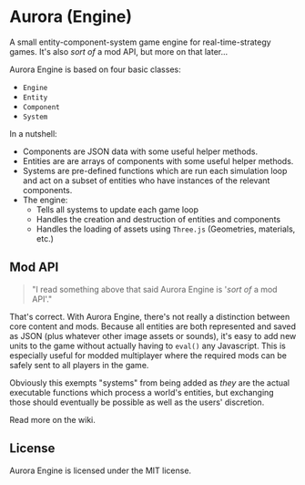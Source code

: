 # Aurora (Engine)
A small entity-component-system game engine for real-time-strategy games. It's also _sort of_ a mod API, but more on that later...

Aurora Engine is based on four basic classes:

- `Engine`
- `Entity`
- `Component`
- `System`

In a nutshell:

- Components are JSON data with some useful helper methods.
- Entities are are arrays of components with some useful helper methods.
- Systems are pre-defined functions which are run each simulation loop and act on a subset of entities who have instances of the relevant components.
- The engine:
	- Tells all systems to update each game loop
	- Handles the creation and destruction of entities and components
	- Handles the loading of assets using `Three.js` (Geometries, materials, etc.)

## Mod API
> "I read something above that said Aurora Engine is '_sort of_ a mod API'."

That's correct. With Aurora Engine, there's not really a distinction between core content and mods. Because all entities are both represented and saved as JSON (plus whatever other image assets or sounds), it's easy to add new units to the game without actually having to `eval()` any Javascript. This is especially useful for modded multiplayer where the required mods can be safely sent to all players in the game.

Obviously this exempts "systems" from being added as _they_ are the actual executable functions which process a world's entities, but exchanging those should eventually be possible as well as the users' discretion.

Read more on the wiki.

## License
Aurora Engine is licensed under the MIT license.
